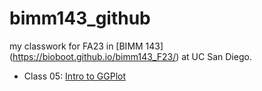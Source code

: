 # bimm143_github
my classwork for FA23 in [BIMM 143] (https://bioboot.github.io/bimm143_F23/) at UC San Diego. 

- Class 05: [Intro to GGPlot](https://github.com/IdkwhyImhere99/bimm143_github/blob/main/Class_05/Class_05.pdf)
